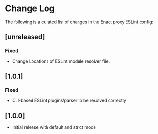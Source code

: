 # Change Log

The following is a curated list of changes in the Enact proxy ESLint config:

## [unreleased]

### Fixed

- Change Locations of ESLint module resolver file.

## [1.0.1]

### Fixed

- CLI-based ESLint plugins/parser to be resolved correctly

## [1.0.0]

* Initial release with default and strict mode
